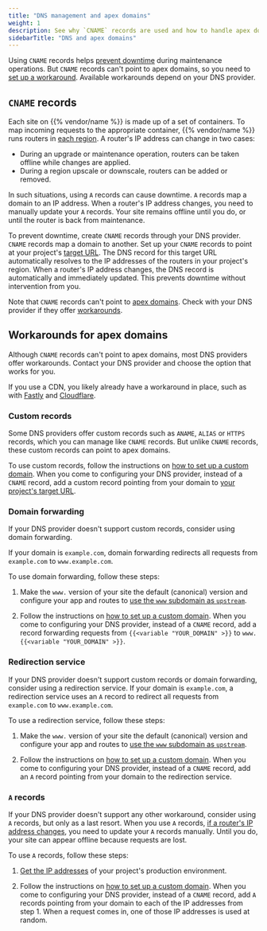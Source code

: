 ```yaml
---
title: "DNS management and apex domains"
weight: 1
description: See why `CNAME` records are used and how to handle apex domains.
sidebarTitle: "DNS and apex domains"
---
```


Using `CNAME` records helps [prevent downtime](#cname-records) during maintenance operations.
But `CNAME` records can't point to apex domains,
so you need to [set up a workaround](#workarounds-for-apex-domains).
Available workarounds depend on your DNS provider.

## `CNAME` records

Each site on {{% vendor/name %}} is made up of a set of containers.
To map incoming requests to the appropriate container,
{{% vendor/name %}} runs routers in [each region](/development/regions.md).
A router's IP address can change in two cases:
- During an upgrade or maintenance operation, routers can be taken offline while changes are applied.
- During a region upscale or downscale, routers can be added or removed.

In such situations, using `A` records can cause downtime.
`A` records map a domain to an IP address.
When a router's IP address changes,
you need to manually update your `A` records.
Your site remains offline until you do,
or until the router is back from maintenance.

To prevent downtime, create `CNAME` records through your DNS provider.
`CNAME` records map a domain to another.
Set up your `CNAME` records to point at your project's [target URL](/domains/steps/_index.md#1-get-the-target-for-your-project).
The DNS record for this target URL automatically resolves to the IP addresses of the routers in your project's region.
When a router's IP address changes,
the DNS record is automatically and immediately updated.
This prevents downtime without intervention from you.

Note that `CNAME` records can't point to [apex domains](/glossary/_index.md#apex-domain).
Check with your DNS provider if they offer [workarounds](#workarounds-for-apex-domains).

## Workarounds for apex domains

Although `CNAME` records can't point to apex domains,
most DNS providers offer workarounds.
Contact your DNS provider and choose the option that works for you.

If you use a CDN, you likely already have a workaround in place,
such as with [Fastly](/domains/cdn/fastly.md#3-handle-apex-domains)
and [Cloudflare](/domains/cdn/cloudflare.md#3-handle-apex-domains).

### Custom records

Some DNS providers offer custom records such as `ANAME`, `ALIAS` or `HTTPS` records,
which you can manage like `CNAME` records.
But unlike `CNAME` records, these custom records can point to apex domains.

To use custom records, follow the instructions on [how to set up a custom domain](/domains/steps/_index.md).
When you come to configuring your DNS provider, instead of a `CNAME` record,
add a custom record pointing from your domain to [your project's target URL](https://fixed.docs.upsun.com/domains/steps.html#2-get-the-target-for-your-project).

### Domain forwarding

If your DNS provider doesn't support custom records,
consider using domain forwarding.

If your domain is `example.com`, domain forwarding redirects all requests from `example.com` to `www.example.com`.

To use domain forwarding, follow these steps:

1.  Make the `www.` version of your site the default (canonical) version
    and configure your app and routes to [use the `www` subdomain as `upstream`](/define-routes/_index.md).

2.  Follow the instructions on [how to set up a custom domain](/domains/steps/_index.md).
    When you come to configuring your DNS provider,
    instead of a `CNAME` record, add a record forwarding requests
    from `{{<variable "YOUR_DOMAIN" >}}` to `www.{{<variable "YOUR_DOMAIN" >}}`.

### Redirection service

If your DNS provider doesn't support custom records or domain forwarding,
consider using a redirection service.
If your domain is `example.com`,
a redirection service uses an `A` record to redirect all requests from `example.com` to `www.example.com`.

To use a redirection service, follow these steps:

1.  Make the `www.` version of your site the default (canonical) version
    and configure your app and routes to [use the `www` subdomain as `upstream`](/define-routes/_index.md).

2.  Follow the instructions on [how to set up a custom domain](/domains/steps/_index.md).
    When you come to configuring your DNS provider, instead of a `CNAME` record,
    add an `A` record pointing from your domain to the redirection service.

### `A` records

If your DNS provider doesn't support any other workaround,
consider using `A` records, but only as a last resort.
When you use `A` records, [if a router's IP address changes](#cname-records),
you need to update your `A` records manually.
Until you do, your site can appear offline because requests are lost.

To use `A` records, follow these steps:

1.  [Get the IP addresses](/development/regions.md#public-ip-addresses) of your project's production environment.

2.  Follow the instructions on [how to set up a custom domain](/domains/steps/_index.md).
    When you come to configuring your DNS provider, instead of a `CNAME` record,
    add `A` records pointing from your domain to each of the IP addresses from step 1.
    When a request comes in, one of those IP addresses is used at random.

